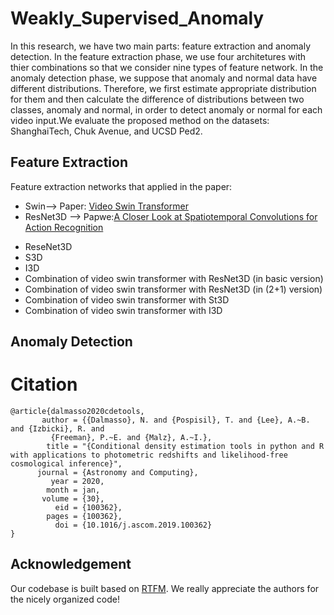 # Weakly_Supervised_Anomaly
In this research, we have two main parts: feature extraction and anomaly detection. In the feature extraction phase, we use four architetures with thier combinations so that we consider nine types of feature network. In the anomaly detection phase, we suppose that anomaly and normal data have different distributions. Therefore, we first estimate appropriate distribution for them and then calculate the difference of distributions between two classes, anomaly and normal, in order to detect anomaly or normal for each video input.We evaluate the proposed method on the datasets: ShanghaiTech, Chuk Avenue, and UCSD Ped2.

## Feature Extraction
Feature extraction networks that applied in the paper:
* Swin--> Paper: [Video Swin Transformer](https://openaccess.thecvf.com/content/CVPR2022/html/Liu_Video_Swin_Transformer_CVPR_2022_paper.html)
* ResNet3D --> Papwe:[A Closer Look at Spatiotemporal Convolutions for Action Recognition](https://openaccess.thecvf.com/content_cvpr_2018/html/Tran_A_Closer_Look_CVPR_2018_paper.html)
- ReseNet3D
- S3D
- I3D
- Combination of video swin transformer with ResNet3D (in basic version)
- Combination of video swin transformer with ResNet3D (in (2+1) version)
- Combination of video swin transformer with St3D
- Combination of video swin transformer with I3D

## Anomaly Detection


Citation
===

```text
@article{dalmasso2020cdetools,
       author = {{Dalmasso}, N. and {Pospisil}, T. and {Lee}, A.~B. and {Izbicki}, R. and
         {Freeman}, P.~E. and {Malz}, A.~I.},
        title = "{Conditional density estimation tools in python and R with applications to photometric redshifts and likelihood-free cosmological inference}",
      journal = {Astronomy and Computing},
         year = 2020,
        month = jan,
       volume = {30},
          eid = {100362},
        pages = {100362},
          doi = {10.1016/j.ascom.2019.100362}
}
```

## <a name="9"></a> Acknowledgement
Our codebase is built based on [RTFM](https://github.com/tianyu0207/RTFM). We really appreciate the authors for the nicely organized code!
